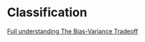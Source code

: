 # Classification

[Full understanding The Bias-Variance Tradeoff](https://github.com/alinemati45/Classification/blob/main/Full%20understanding%20The%20Bias-Variance%20Tradeoff%20.ipynb)
